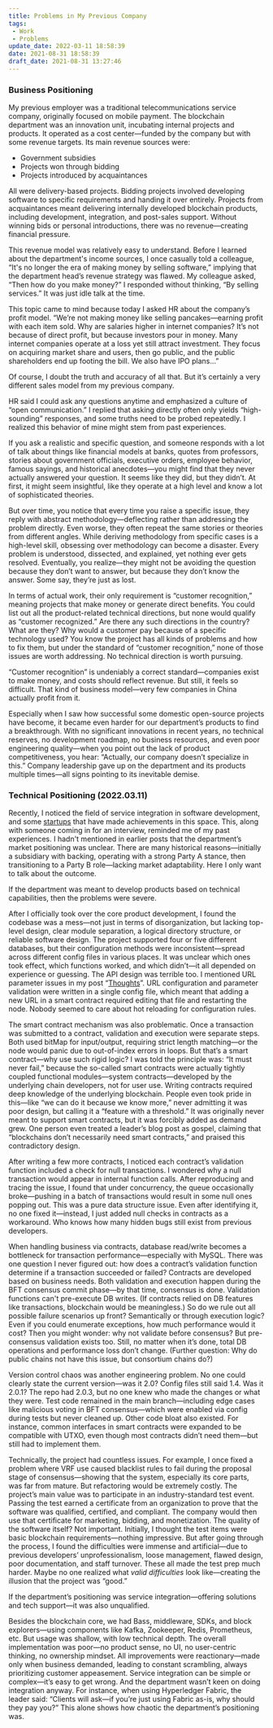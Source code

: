 ```yaml
---
title: Problems in My Previous Company
tags: 
 - Work
 - Problems
update_date: 2022-03-11 18:58:39
date: 2021-08-31 18:58:39
draft_date: 2021-08-31 13:27:46
---
```


### Business Positioning

My previous employer was a traditional telecommunications service company, originally focused on mobile payment. The blockchain department was an innovation unit, incubating internal projects and products. It operated as a cost center—funded by the company but with some revenue targets. Its main revenue sources were:

- Government subsidies  
- Projects won through bidding  
- Projects introduced by acquaintances  

All were delivery-based projects. Bidding projects involved developing software to specific requirements and handing it over entirely. Projects from acquaintances meant delivering internally developed blockchain products, including development, integration, and post-sales support. Without winning bids or personal introductions, there was no revenue—creating financial pressure.

This revenue model was relatively easy to understand. Before I learned about the department's income sources, I once casually told a colleague, “It's no longer the era of making money by selling software,” implying that the department head’s revenue strategy was flawed. My colleague asked, “Then how do you make money?” I responded without thinking, “By selling services.” It was just idle talk at the time.

This topic came to mind because today I asked HR about the company’s profit model. “We’re not making money like selling pancakes—earning profit with each item sold. Why are salaries higher in internet companies? It’s not because of direct profit, but because investors pour in money. Many internet companies operate at a loss yet still attract investment. They focus on acquiring market share and users, then go public, and the public shareholders end up footing the bill. We also have IPO plans…”

Of course, I doubt the truth and accuracy of all that. But it’s certainly a very different sales model from my previous company.

HR said I could ask any questions anytime and emphasized a culture of “open communication.” I replied that asking directly often only yields “high-sounding” responses, and some truths need to be probed repeatedly. I realized this behavior of mine might stem from past experiences.

If you ask a realistic and specific question, and someone responds with a lot of talk about things like financial models at banks, quotes from professors, stories about government officials, executive orders, employee behavior, famous sayings, and historical anecdotes—you might find that they never actually answered your question. It seems like they did, but they didn’t. At first, it might seem insightful, like they operate at a high level and know a lot of sophisticated theories.

But over time, you notice that every time you raise a specific issue, they reply with abstract methodology—deflecting rather than addressing the problem directly. Even worse, they often repeat the same stories or theories from different angles. While deriving methodology from specific cases is a high-level skill, obsessing over methodology can become a disaster. Every problem is understood, dissected, and explained, yet nothing ever gets resolved. Eventually, you realize—they might not be avoiding the question because they don’t want to answer, but because they don’t know the answer. Some say, they’re just as lost.

In terms of actual work, their only requirement is “customer recognition,” meaning projects that make money or generate direct benefits. You could list out all the product-related technical directions, but none would qualify as “customer recognized.” Are there any such directions in the country? What are they? Why would a customer pay because of a specific technology used? You know the project has all kinds of problems and how to fix them, but under the standard of “customer recognition,” none of those issues are worth addressing. No technical direction is worth pursuing.

“Customer recognition” is undeniably a correct standard—companies exist to make money, and costs should reflect revenue. But still, it feels so difficult. That kind of business model—very few companies in China actually profit from it.

Especially when I saw how successful some domestic open-source projects have become, it became even harder for our department’s products to find a breakthrough. With no significant innovations in recent years, no technical reserves, no development roadmap, no business resources, and even poor engineering quality—when you point out the lack of product competitiveness, you hear: “Actually, our company doesn’t specialize in this.” Company leadership gave up on the department and its products multiple times—all signs pointing to its inevitable demise.

### Technical Positioning (2022.03.11)

Recently, I noticed the field of service integration in software development, and some [startups](https://coolshell.cn/articles/20765.html) that have made achievements in this space. This, along with someone coming in for an interview, reminded me of my past experiences. I hadn't mentioned in earlier posts that the department’s market positioning was unclear. There are many historical reasons—initially a subsidiary with backing, operating with a strong Party A stance, then transitioning to a Party B role—lacking market adaptability. Here I only want to talk about the outcome.

If the department was meant to develop products based on technical capabilities, then the problems were severe.

After I officially took over the core product development, I found the codebase was a mess—not just in terms of disorganization, but lacking top-level design, clear module separation, a logical directory structure, or reliable software design. The project supported four or five different databases, but their configuration methods were inconsistent—spread across different config files in various places. It was unclear which ones took effect, which functions worked, and which didn’t—it all depended on experience or guessing. The API design was terrible too. I mentioned URL parameter issues in my post “[Thoughts](/2021/11/23/%E9%9A%8F%E6%83%B3/)”. URL configuration and parameter validation were written in a single config file, which meant that adding a new URL in a smart contract required editing that file and restarting the node. Nobody seemed to care about hot reloading for configuration rules.

The smart contract mechanism was also problematic. Once a transaction was submitted to a contract, validation and execution were separate steps. Both used bitMap for input/output, requiring strict length matching—or the node would panic due to out-of-index errors in loops. But that’s a smart contract—why use such rigid logic? I was told the principle was: “It must never fail,” because the so-called smart contracts were actually tightly coupled functional modules—system contracts—developed by the underlying chain developers, not for user use. Writing contracts required deep knowledge of the underlying blockchain. People even took pride in this—like “we can do it because we know more,” never admitting it was poor design, but calling it a “feature with a threshold.” It was originally never meant to support smart contracts, but it was forcibly added as demand grew. One person even treated a leader’s blog post as gospel, claiming that “blockchains don’t necessarily need smart contracts,” and praised this contradictory design.

After writing a few more contracts, I noticed each contract’s validation function included a check for null transactions. I wondered why a null transaction would appear in internal function calls. After reproducing and tracing the issue, I found that under concurrency, the queue occasionally broke—pushing in a batch of transactions would result in some null ones popping out. This was a pure data structure issue. Even after identifying it, no one fixed it—instead, I just added null checks in contracts as a workaround. Who knows how many hidden bugs still exist from previous developers.

When handling business via contracts, database read/write becomes a bottleneck for transaction performance—especially with MySQL. There was one question I never figured out: how does a contract’s validation function determine if a transaction succeeded or failed? Contracts are developed based on business needs. Both validation and execution happen during the BFT consensus commit phase—by that time, consensus is done. Validation functions can't pre-execute DB writes. (If contracts relied on DB features like transactions, blockchain would be meaningless.) So do we rule out all possible failure scenarios up front? Semantically or through execution logic? Even if you could enumerate exceptions, how much performance would it cost? Then you might wonder: why not validate before consensus? But pre-consensus validation exists too. Still, no matter when it’s done, total DB operations and performance loss don’t change. (Further question: Why do public chains not have this issue, but consortium chains do?)

Version control chaos was another engineering problem. No one could clearly state the current version—was it 2.0? Config files still said 1.4. Was it 2.0.1? The repo had 2.0.3, but no one knew who made the changes or what they were. Test code remained in the main branch—including edge cases like malicious voting in BFT consensus—which were enabled via config during tests but never cleaned up. Other code bloat also existed. For instance, common interfaces in smart contracts were expanded to be compatible with UTXO, even though most contracts didn’t need them—but still had to implement them.

Technically, the project had countless issues. For example, I once fixed a problem where VRF use caused blacklist rules to fail during the proposal stage of consensus—showing that the system, especially its core parts, was far from mature. But refactoring would be extremely costly. The project’s main value was to participate in an industry-standard test event. Passing the test earned a certificate from an organization to prove that the software was qualified, certified, and compliant. The company would then use that certificate for marketing, bidding, and monetization. The quality of the software itself? Not important. Initially, I thought the test items were basic blockchain requirements—nothing impressive. But after going through the process, I found the difficulties were immense and artificial—due to previous developers’ unprofessionalism, loose management, flawed design, poor documentation, and staff turnover. These all made the test prep much harder. Maybe no one realized what *valid difficulties* look like—creating the illusion that the project was “good.”

If the department’s positioning was service integration—offering solutions and tech support—it was also unqualified.

Besides the blockchain core, we had Bass, middleware, SDKs, and block explorers—using components like Kafka, Zookeeper, Redis, Prometheus, etc. But usage was shallow, with low technical depth. The overall implementation was poor—no product sense, no UI, no user-centric thinking, no ownership mindset. All improvements were reactionary—made only when business demanded, leading to constant scrambling, always prioritizing customer appeasement. Service integration can be simple or complex—it’s easy to get wrong. And the department wasn’t keen on doing integration anyway. For instance, when using Hyperledger Fabric, the leader said: “Clients will ask—if you’re just using Fabric as-is, why should they pay you?” This alone shows how chaotic the department’s positioning was.
